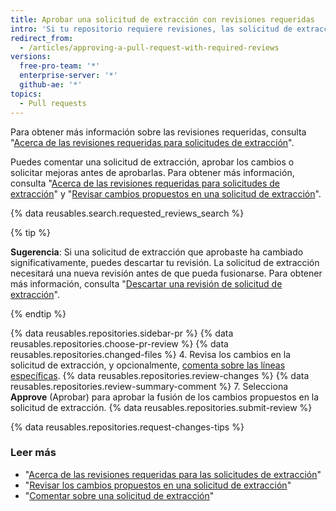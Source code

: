 ```yaml
---
title: Aprobar una solicitud de extracción con revisiones requeridas
intro: 'Si tu repositorio requiere revisiones, las solicitud de extracción deben tener un número específico de revisiones de aprobación de personas con permisos de _escritura_ o _administración_ en el repositorio antes de que puedan ser fusionados.'
redirect_from:
  - /articles/approving-a-pull-request-with-required-reviews
versions:
  free-pro-team: '*'
  enterprise-server: '*'
  github-ae: '*'
topics:
  - Pull requests
---
```


Para obtener más información sobre las revisiones requeridas, consulta "[Acerca de las revisiones requeridas para solicitudes de extracción](/articles/about-required-reviews-for-pull-requests)".

Puedes comentar una solicitud de extracción, aprobar los cambios o solicitar mejoras antes de aprobarlas. Para obtener más información, consulta "[Acerca de las revisiones requeridas para solicitudes de extracción](/articles/about-required-reviews-for-pull-requests)" y "[Revisar cambios propuestos en una solicitud de extracción](/articles/reviewing-proposed-changes-in-a-pull-request)".

{% data reusables.search.requested_reviews_search %}

{% tip %}

**Sugerencia**: Si una solicitud de extracción que aprobaste ha cambiado significativamente, puedes descartar tu revisión. La solicitud de extracción necesitará una nueva revisión antes de que pueda fusionarse. Para obtener más información, consulta "[Descartar una revisión de solicitud de extracción](/articles/dismissing-a-pull-request-review)".

{% endtip %}

{% data reusables.repositories.sidebar-pr %}
{% data reusables.repositories.choose-pr-review %}
{% data reusables.repositories.changed-files %}
4. Revisa los cambios en la solicitud de extracción, y opcionalmente, [comenta sobre las líneas específicas](/articles/reviewing-proposed-changes-in-a-pull-request/#starting-a-review).
{% data reusables.repositories.review-changes %}
{% data reusables.repositories.review-summary-comment %}
7. Selecciona **Approve** (Aprobar) para aprobar la fusión de los cambios propuestos en la solicitud de extracción.
{% data reusables.repositories.submit-review %}

{% data reusables.repositories.request-changes-tips %}

### Leer más

- "[Acerca de las revisiones requeridas para las solicitudes de extracción](/articles/about-required-reviews-for-pull-requests)"
- "[Revisar los cambios propuestos en una solicitud de extracción](/articles/reviewing-proposed-changes-in-a-pull-request)"
- "[Comentar sobre una solicitud de extracción](/articles/commenting-on-a-pull-request)"
